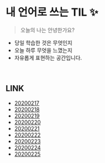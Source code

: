 # 내 언어로 쓰는 TIL :sparkles:
> 오늘의 나는 안녕한가요?

- 당일 학습한 것은 무엇인지
- 오늘 하루 무엇을 느꼈는지
- 자유롭게 표현하는 공간입니다.

<br />

## LINK

- [20200217](https://github.com/wowww/TIL/blob/master/Retrospective/20200217.md)   
- [20200218](https://github.com/wowww/TIL/blob/master/Retrospective/20200218.md)  
- [20200219](https://github.com/wowww/TIL/blob/master/Retrospective/20200219.md)  
- [20200220](https://github.com/wowww/TIL/blob/master/Retrospective/20200220.md)
- [20200221](https://github.com/wowww/TIL/blob/master/Retrospective/20200221.md)
- [20200222](https://github.com/wowww/TIL/blob/master/Retrospective/20200222.md)  
- [20200223](https://github.com/wowww/TIL/blob/master/Retrospective/20200223.md)  
- [20200224](https://github.com/wowww/TIL/blob/master/Retrospective/20200224.md)
- [20200225](https://github.com/wowww/TIL/blob/master/Retrospective/20200225.md)  
